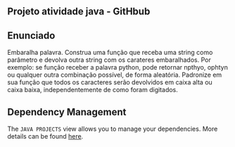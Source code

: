 ## Projeto atividade java - GitHbub

## Enunciado

Embaralha palavra. Construa uma função que receba uma string como parâmetro e devolva outra string com os carateres embaralhados. Por exemplo: se função receber a palavra python, pode retornar npthyo, ophtyn ou qualquer outra combinação possível, de forma aleatória. Padronize em sua função que todos os caracteres serão devolvidos em caixa alta ou caixa baixa, independentemente de como foram digitados.


## Dependency Management

The `JAVA PROJECTS` view allows you to manage your dependencies. More details can be found [here](https://github.com/microsoft/vscode-java-dependency#manage-dependencies).